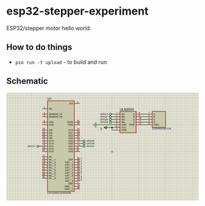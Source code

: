 # esp32-stepper-experiment

ESP32/stepper motor hello world.

## How to do things

* `pio run -t upload` - to build and run

## Schematic

![](schematic.png)

